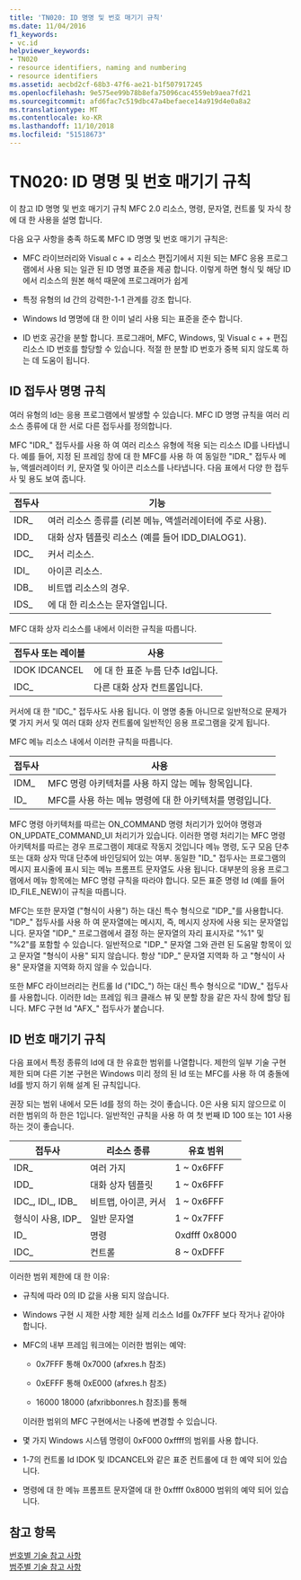 ```yaml
---
title: 'TN020: ID 명명 및 번호 매기기 규칙'
ms.date: 11/04/2016
f1_keywords:
- vc.id
helpviewer_keywords:
- TN020
- resource identifiers, naming and numbering
- resource identifiers
ms.assetid: aecbd2cf-68b3-47f6-ae21-b1f507917245
ms.openlocfilehash: 9e575ee99b78b8efa75096cac4559eb9aea7fd21
ms.sourcegitcommit: afd6fac7c519dbc47a4befaece14a919d4e0a8a2
ms.translationtype: MT
ms.contentlocale: ko-KR
ms.lasthandoff: 11/10/2018
ms.locfileid: "51518673"
---
```

# <a name="tn020-id-naming-and-numbering-conventions"></a>TN020: ID 명명 및 번호 매기기 규칙

이 참고 ID 명명 및 번호 매기기 규칙 MFC 2.0 리소스, 명령, 문자열, 컨트롤 및 자식 창에 대 한 사용을 설명 합니다.

다음 요구 사항을 충족 하도록 MFC ID 명명 및 번호 매기기 규칙은:

- MFC 라이브러리와 Visual c + + 리소스 편집기에서 지원 되는 MFC 응용 프로그램에서 사용 되는 일관 된 ID 명명 표준을 제공 합니다. 이렇게 하면 형식 및 해당 ID에서 리소스의 원본 해석 때문에 프로그래머가 쉽게

- 특정 유형의 Id 간의 강력한-1-1 관계를 강조 합니다.

- Windows Id 명명에 대 한 이미 널리 사용 되는 표준을 준수 합니다.

- ID 번호 공간을 분할 합니다. 프로그래머, MFC, Windows, 및 Visual c + + 편집 리소스 ID 번호를 할당할 수 있습니다. 적절 한 분할 ID 번호가 중복 되지 않도록 하는 데 도움이 됩니다.

## <a name="the-id-prefix-naming-convention"></a>ID 접두사 명명 규칙

여러 유형의 Id는 응용 프로그램에서 발생할 수 있습니다. MFC ID 명명 규칙을 여러 리소스 종류에 대 한 서로 다른 접두사를 정의합니다.

MFC "IDR_" 접두사를 사용 하 여 여러 리소스 유형에 적용 되는 리소스 ID를 나타냅니다. 예를 들어, 지정 된 프레임 창에 대 한 MFC를 사용 하 여 동일한 "IDR_" 접두사 메뉴, 액셀러레이터 키, 문자열 및 아이콘 리소스를 나타냅니다. 다음 표에서 다양 한 접두사 및 용도 보여 줍니다.

|접두사|기능|
|------------|---------|
|IDR_|여러 리소스 종류를 (리본 메뉴, 액셀러레이터에 주로 사용).|
|IDD_|대화 상자 템플릿 리소스 (예를 들어 IDD_DIALOG1).|
|IDC_|커서 리소스.|
|IDI_|아이콘 리소스.|
|IDB_|비트맵 리소스의 경우.|
|IDS_|에 대 한 리소스는 문자열입니다.|

MFC 대화 상자 리소스를 내에서 이러한 규칙을 따릅니다.

|접두사 또는 레이블|사용|
|---------------------|---------|
|IDOK IDCANCEL|에 대 한 표준 누름 단추 Id입니다.|
|IDC_|다른 대화 상자 컨트롤입니다.|

커서에 대 한 "IDC_" 접두사도 사용 됩니다. 이 명명 충돌 아니므로 일반적으로 문제가 몇 가지 커서 및 여러 대화 상자 컨트롤에 일반적인 응용 프로그램을 갖게 됩니다.

MFC 메뉴 리소스 내에서 이러한 규칙을 따릅니다.

|접두사|사용|
|------------|---------|
|IDM_|MFC 명령 아키텍처를 사용 하지 않는 메뉴 항목입니다.|
|ID_|MFC를 사용 하는 메뉴 명령에 대 한 아키텍처를 명령입니다.|

MFC 명령 아키텍처를 따르는 ON_COMMAND 명령 처리기가 있어야 명령과 ON_UPDATE_COMMAND_UI 처리기가 있습니다. 이러한 명령 처리기는 MFC 명령 아키텍처를 따르는 경우 프로그램이 제대로 작동지 것입니다 메뉴 명령, 도구 모음 단추 또는 대화 상자 막대 단추에 바인딩되어 있는 여부. 동일한 "ID_" 접두사는 프로그램의 메시지 표시줄에 표시 되는 메뉴 프롬프트 문자열도 사용 됩니다. 대부분의 응용 프로그램에서 메뉴 항목에는 MFC 명령 규칙을 따라야 합니다. 모든 표준 명령 Id (예를 들어 ID_FILE_NEW)이 규칙을 따릅니다.

MFC는 또한 문자열 ("형식이 사용") 하는 대신 특수 형식으로 "IDP_"를 사용합니다. "IDP_" 접두사를 사용 하 여 문자열에는 메시지, 즉, 메시지 상자에 사용 되는 문자열입니다. 문자열 "IDP_" 프로그램에서 결정 하는 문자열의 자리 표시자로 "%1" 및 "%2"를 포함할 수 있습니다. 일반적으로 "IDP_" 문자열 그와 관련 된 도움말 항목이 있고 문자열 "형식이 사용" 되지 않습니다. 항상 "IDP_" 문자열 지역화 하 고 "형식이 사용" 문자열을 지역화 하지 않을 수 있습니다.

또한 MFC 라이브러리는 컨트롤 Id ("IDC_") 하는 대신 특수 형식으로 "IDW_" 접두사를 사용합니다. 이러한 Id는 프레임 워크 클래스 뷰 및 분할 창을 같은 자식 창에 할당 됩니다. MFC 구현 Id "AFX_" 접두사가 붙습니다.

## <a name="the-id-numbering-convention"></a>ID 번호 매기기 규칙

다음 표에서 특정 종류의 Id에 대 한 유효한 범위를 나열합니다. 제한의 일부 기술 구현 제한 되며 다른 기본 구현은 Windows 미리 정의 된 Id 또는 MFC를 사용 하 여 충돌에 Id를 방지 하기 위해 설계 된 규칙입니다.

권장 되는 범위 내에서 모든 Id를 정의 하는 것이 좋습니다. 0은 사용 되지 않으므로 이러한 범위의 하 한은 1입니다. 일반적인 규칙을 사용 하 여 첫 번째 ID 100 또는 101 사용 하는 것이 좋습니다.

|접두사|리소스 종류|유효 범위|
|------------|-------------------|-----------------|
|IDR_|여러 가지|1 ~ 0x6FFF|
|IDD_|대화 상자 템플릿|1 ~ 0x6FFF|
|IDC_, IDI_, IDB_|비트맵, 아이콘, 커서|1 ~ 0x6FFF|
|형식이 사용, IDP_|일반 문자열|1 ~ 0x7FFF|
|ID_|명령|0xdfff 0x8000|
|IDC_|컨트롤|8 ~ 0xDFFF|

이러한 범위 제한에 대 한 이유:

- 규칙에 따라 0의 ID 값을 사용 되지 않습니다.

- Windows 구현 시 제한 사항 제한 실제 리소스 Id를 0x7FFF 보다 작거나 같아야 합니다.

- MFC의 내부 프레임 워크에는 이러한 범위는 예약:

  - 0x7FFF 통해 0x7000 (afxres.h 참조)

  - 0xEFFF 통해 0xE000 (afxres.h 참조)

  - 16000 18000 (afxribbonres.h 참조)를 통해

  이러한 범위의 MFC 구현에서는 나중에 변경할 수 있습니다.

- 몇 가지 Windows 시스템 명령이 0xF000 0xffff의 범위를 사용 합니다.

- 1-7의 컨트롤 Id IDOK 및 IDCANCEL와 같은 표준 컨트롤에 대 한 예약 되어 있습니다.

- 명령에 대 한 메뉴 프롬프트 문자열에 대 한 0xffff 0x8000 범위의 예약 되어 있습니다.

## <a name="see-also"></a>참고 항목

[번호별 기술 참고 사항](../mfc/technical-notes-by-number.md)<br/>
[범주별 기술 참고 사항](../mfc/technical-notes-by-category.md)


